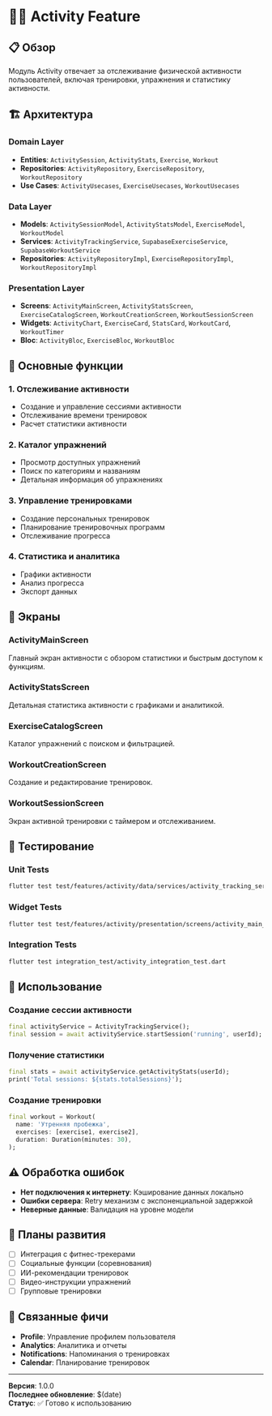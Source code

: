 # 🏃‍♂️ Activity Feature

## 📋 Обзор

Модуль Activity отвечает за отслеживание физической активности пользователей, включая тренировки, упражнения и статистику активности.

## 🏗️ Архитектура

### Domain Layer
- **Entities**: `ActivitySession`, `ActivityStats`, `Exercise`, `Workout`
- **Repositories**: `ActivityRepository`, `ExerciseRepository`, `WorkoutRepository`
- **Use Cases**: `ActivityUsecases`, `ExerciseUsecases`, `WorkoutUsecases`

### Data Layer
- **Models**: `ActivitySessionModel`, `ActivityStatsModel`, `ExerciseModel`, `WorkoutModel`
- **Services**: `ActivityTrackingService`, `SupabaseExerciseService`, `SupabaseWorkoutService`
- **Repositories**: `ActivityRepositoryImpl`, `ExerciseRepositoryImpl`, `WorkoutRepositoryImpl`

### Presentation Layer
- **Screens**: `ActivityMainScreen`, `ActivityStatsScreen`, `ExerciseCatalogScreen`, `WorkoutCreationScreen`, `WorkoutSessionScreen`
- **Widgets**: `ActivityChart`, `ExerciseCard`, `StatsCard`, `WorkoutCard`, `WorkoutTimer`
- **Bloc**: `ActivityBloc`, `ExerciseBloc`, `WorkoutBloc`

## 🚀 Основные функции

### 1. Отслеживание активности
- Создание и управление сессиями активности
- Отслеживание времени тренировок
- Расчет статистики активности

### 2. Каталог упражнений
- Просмотр доступных упражнений
- Поиск по категориям и названиям
- Детальная информация об упражнениях

### 3. Управление тренировками
- Создание персональных тренировок
- Планирование тренировочных программ
- Отслеживание прогресса

### 4. Статистика и аналитика
- Графики активности
- Анализ прогресса
- Экспорт данных

## 📱 Экраны

### ActivityMainScreen
Главный экран активности с обзором статистики и быстрым доступом к функциям.

### ActivityStatsScreen
Детальная статистика активности с графиками и аналитикой.

### ExerciseCatalogScreen
Каталог упражнений с поиском и фильтрацией.

### WorkoutCreationScreen
Создание и редактирование тренировок.

### WorkoutSessionScreen
Экран активной тренировки с таймером и отслеживанием.

## 🧪 Тестирование

### Unit Tests
```bash
flutter test test/features/activity/data/services/activity_tracking_service_test.dart
```

### Widget Tests
```bash
flutter test test/features/activity/presentation/screens/activity_main_screen_test.dart
```

### Integration Tests
```bash
flutter test integration_test/activity_integration_test.dart
```

## 🔧 Использование

### Создание сессии активности
```dart
final activityService = ActivityTrackingService();
final session = await activityService.startSession('running', userId);
```

### Получение статистики
```dart
final stats = await activityService.getActivityStats(userId);
print('Total sessions: ${stats.totalSessions}');
```

### Создание тренировки
```dart
final workout = Workout(
  name: 'Утренняя пробежка',
  exercises: [exercise1, exercise2],
  duration: Duration(minutes: 30),
);
```

## ⚠️ Обработка ошибок

- **Нет подключения к интернету**: Кэширование данных локально
- **Ошибки сервера**: Retry механизм с экспоненциальной задержкой
- **Неверные данные**: Валидация на уровне модели

## 🚀 Планы развития

- [ ] Интеграция с фитнес-трекерами
- [ ] Социальные функции (соревнования)
- [ ] ИИ-рекомендации тренировок
- [ ] Видео-инструкции упражнений
- [ ] Групповые тренировки

## 🔗 Связанные фичи

- **Profile**: Управление профилем пользователя
- **Analytics**: Аналитика и отчеты
- **Notifications**: Напоминания о тренировках
- **Calendar**: Планирование тренировок

---

**Версия**: 1.0.0  
**Последнее обновление**: $(date)  
**Статус**: ✅ Готово к использованию
